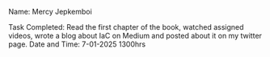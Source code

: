 Name: Mercy Jepkemboi

Task Completed:
Read the first chapter of the book, watched assigned videos, wrote a blog about IaC on Medium and posted about it on my twitter page.
Date and Time: 
7-01-2025 1300hrs
